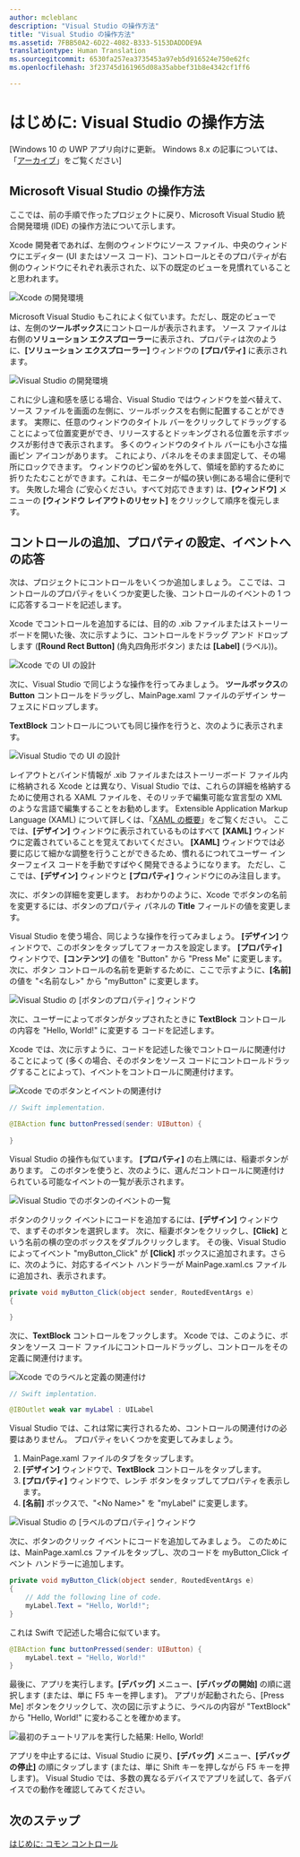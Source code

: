```yaml
---
author: mcleblanc
description: "Visual Studio の操作方法"
title: "Visual Studio の操作方法"
ms.assetid: 7FBB50A2-6D22-4082-B333-5153DADDDE9A
translationtype: Human Translation
ms.sourcegitcommit: 6530fa257ea3735453a97eb5d916524e750e62fc
ms.openlocfilehash: 3f23745d161965d08a35abbef31b8e4342cf1ff6

---
```


# はじめに: Visual Studio の操作方法

\[Windows 10 の UWP アプリ向けに更新。 Windows 8.x の記事については、「[アーカイブ](http://go.microsoft.com/fwlink/p/?linkid=619132)」をご覧ください\]

## Microsoft Visual Studio の操作方法

ここでは、前の手順で作ったプロジェクトに戻り、Microsoft Visual Studio 統合開発環境 (IDE) の操作方法について示します。

Xcode 開発者であれば、左側のウィンドウにソース ファイル、中央のウィンドウにエディター (UI またはソース コード)、コントロールとそのプロパティが右側のウィンドウにそれぞれ表示された、以下の既定のビューを見慣れていることと思われます。

![Xcode の開発環境](images/ios-to-uwp/xcode-ide.png)

Microsoft Visual Studio もこれによく似ています。ただし、既定のビューでは、左側の**ツールボックス**にコントロールが表示されます。 ソース ファイルは右側の**ソリューション エクスプローラー**に表示され、プロパティは次のように、**[ソリューション エクスプローラー]** ウィンドウの **[プロパティ]** に表示されます。

![Visual Studio の開発環境](images/ios-to-uwp/vs-ide.png)

これに少し違和感を感じる場合、Visual Studio ではウィンドウを並べ替えて、ソース ファイルを画面の左側に、ツールボックスを右側に配置することができます。 実際に、任意のウィンドウのタイトル バーをクリックしてドラッグすることによって位置変更ができ、リリースするとドッキングされる位置を示すボックスが影付きで表示されます。 多くのウィンドウのタイトル バーにも小さな描画ピン アイコンがあります。 これにより、パネルをそのまま固定して、その場所にロックできます。 ウィンドウのピン留めを外して、領域を節約するために折りたたむことができます。これは、モニターが幅の狭い側にある場合に便利です。 失敗した場合 (ご安心ください。すべて対応できます) は、**[ウィンドウ]** メニューの **[ウィンドウ レイアウトのリセット]** をクリックして順序を復元します。

## コントロールの追加、プロパティの設定、イベントへの応答

次は、プロジェクトにコントロールをいくつか追加しましょう。 ここでは、コントロールのプロパティをいくつか変更した後、コントロールのイベントの 1 つに応答するコードを記述します。

Xcode でコントロールを追加するには、目的の .xib ファイルまたはストーリーボードを開いた後、次に示すように、コントロールをドラッグ アンド ドロップします (**[Round Rect Button]** (角丸四角形ボタン) または **[Label]** (ラベル))。

![Xcode での UI の設計](images/ios-to-uwp/xcode-add-button-label.png)

次に、Visual Studio で同じような操作を行ってみましょう。 **ツールボックス**の **Button** コントロールをドラッグし、MainPage.xaml ファイルのデザイン サーフェスにドロップします。

**TextBlock** コントロールについても同じ操作を行うと、次のように表示されます。

![Visual Studio での UI の設計](images/ios-to-uwp/vs-add-button-label.png)

レイアウトとバインド情報が .xib ファイルまたはストーリーボード ファイル内に格納される Xcode とは異なり、Visual Studio では、これらの詳細を格納するために使用される XAML ファイルを、そのリッチで編集可能な宣言型の XML のような言語で編集することをお勧めします。 Extensible Application Markup Language (XAML) について詳しくは、「[XAML の概要](https://msdn.microsoft.com/library/windows/apps/mt185595)」をご覧ください。 ここでは、**[デザイン]** ウィンドウに表示されているものはすべて **[XAML]** ウィンドウに定義されていることを覚えておいてください。 **[XAML]** ウィンドウでは必要に応じて細かな調整を行うことができるため、慣れるにつれてユーザー インターフェイス コードを手動ですばやく開発できるようになります。 ただし、ここでは、**[デザイン]** ウィンドウと **[プロパティ]** ウィンドウにのみ注目します。

次に、ボタンの詳細を変更します。 おわかりのように、Xcode でボタンの名前を変更するには、ボタンのプロパティ パネルの **Title** フィールドの値を変更します。

Visual Studio を使う場合、同じような操作を行ってみましょう。 **[デザイン]** ウィンドウで、このボタンをタップしてフォーカスを設定します。 **[プロパティ]** ウィンドウで、**[コンテンツ]** の値を "Button" から "Press Me" に変更します。 次に、ボタン コントロールの名前を更新するために、ここで示すように、**[名前]** の値を "&lt;名前なし&gt;" から "myButton" に変更します。

![Visual Studio の [ボタンのプロパティ] ウィンドウ](images/ios-to-uwp/vs-button-properties.png)

次に、ユーザーによってボタンがタップされたときに **TextBlock** コントロールの内容を "Hello, World!" に変更する コードを記述します。

Xcode では、次に示すように、コードを記述した後でコントロールに関連付けることによって (多くの場合、そのボタンをソース コードにコントロールドラッグすることによって)、イベントをコントロールに関連付けます。

![Xcode でのボタンとイベントの関連付け](images/ios-to-uwp/xcode-add-button-event.png)

```swift
// Swift implementation.

@IBAction func buttonPressed(sender: UIButton) {
    
}
```

Visual Studio の操作も似ています。 **[プロパティ]** の右上隅には、稲妻ボタンがあります。 このボタンを使うと、次のように、選んだコントロールに関連付けられている可能なイベントの一覧が表示されます。

![Visual Studio でのボタンのイベントの一覧](images/ios-to-uwp/vs-button-event.png)

ボタンのクリック イベントにコードを追加するには、**[デザイン]** ウィンドウで、まずそのボタンを選択します。 次に、稲妻ボタンをクリックし、**[Click]** という名前の横の空のボックスをダブルクリックします。 その後、Visual Studio によってイベント "myButton\_Click" が **[Click]** ボックスに追加されます。さらに、次のように、対応するイベント ハンドラーが MainPage.xaml.cs ファイルに追加され、表示されます。

```csharp
private void myButton_Click(object sender, RoutedEventArgs e)
{

}
```

次に、**TextBlock** コントロールをフックします。 Xcode では、このように、ボタンをソース コード ファイルにコントロールドラッグし、コントロールをその定義に関連付けます。

![Xcode でのラベルと定義の関連付け](images/ios-to-uwp/xcode-add-button-reference.png)

```swift
// Swift implentation.

@IBOutlet weak var myLabel : UILabel
```

Visual Studio では、これは常に実行されるため、コントロールの関連付けの必要はありません。 プロパティをいくつかを変更してみましょう。

1.  MainPage.xaml ファイルのタブをタップします。
2.  **[デザイン]** ウィンドウで、**TextBlock** コントロールをタップします。
3.  **[プロパティ]** ウィンドウで、レンチ ボタンをタップしてプロパティを表示します。
4.  **[名前]** ボックスで、"&lt;No Name&gt;" を "myLabel" に変更します。

![Visual Studio の [ラベルのプロパティ] ウィンドウ](images/ios-to-uwp/vs-label-properties.png)

次に、ボタンのクリック イベントにコードを追加してみましょう。 このためには、MainPage.xaml.cs ファイルをタップし、次のコードを myButton\_Click イベント ハンドラーに追加します。

```csharp
private void myButton_Click(object sender, RoutedEventArgs e)
{
    // Add the following line of code.    
    myLabel.Text = "Hello, World!";
}
```

これは Swift で記述した場合に似ています。

```swift
@IBAction func buttonPressed(sender: UIButton) {
    myLabel.text = "Hello, World!"
}
```

最後に、アプリを実行します。**[デバッグ]** メニュー、**[デバッグの開始]** の順に選択します (または、単に F5 キーを押します)。 アプリが起動されたら、[Press Me] ボタンをクリックして、次の図に示すように、ラベルの内容が "TextBlock" から "Hello, World!" に変わることを確かめます。

![最初のチュートリアルを実行した結果: Hello, World!](images/ios-to-uwp/vs-hello-world.png)

アプリを中止するには、Visual Studio に戻り、**[デバッグ]** メニュー、**[デバッグの停止]** の順にタップします (または、単に Shift キーを押しながら F5 キーを押します)。 Visual Studio では、多数の異なるデバイスでアプリを試して、各デバイスでの動作を確認してみてください。

## 次のステップ

[はじめに: コモン コントロール](getting-started-common-controls.md)




<!--HONumber=Aug16_HO3-->



